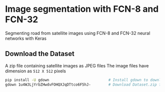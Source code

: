 # Image segmentation with FCN-8 and FCN-32
Segmenting road from satellite images using FCN-8 and FCN-32 neural networks with Keras


## Download the Dataset
A zip file containing satellite images as JPEG files
The image files have dimension as `512 X 512` pixels
```bash
pip install -U gdown                           # Install gdown to download GDrive files
gdown 1u4WJLjYrbZHwdvFOHQXJqDTtco6F5hJ-        # Download Dataset.zip file from Google Drive
```